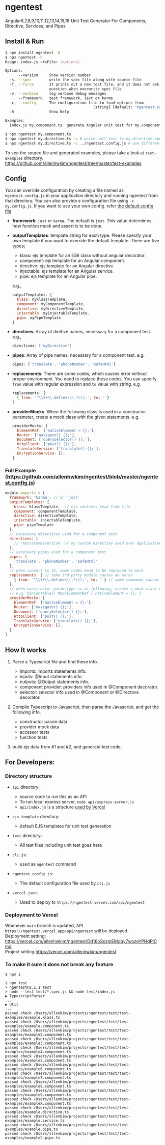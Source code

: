 # ngentest
Angular6,7,8,9,10,11,12,13,14,15,16 Unit Test Generator For Components, Directive, Services, and Pipes

## Install & Run
```bash
$ npm install ngentest -D
$ npx ngentest -h          
Usage: index.js <tsFile> [options]

Options:
      --version     Show version number                                [boolean]
  -s, --spec        write the spec file along with source file         [boolean]
  -f, --force       It prints out a new test file, and it does not ask a
                    question when overwrite spec file                  [boolean]
  -v, --verbose     log verbose debug messages                         [boolean]
      --framework   test framework, jest or karma                       [string]
  -c, --config      The configuration file to load options from
                                        [string] [default: "ngentest.config.js"]
  -h                Show help                                          [boolean]

Examples:
  index.js my.component.ts  generate Angular unit test for my.component.ts

$ npx ngentest my.component.ts 
$ npx ngentest my.directive.ts -s # write unit test to my.directive.spec.ts
$ npx ngentest my.directive.ts -c ../ngentest.config.js # use different config file.
```

To see the source file and generated examples, please take a look at `test-examples` directory.
https://github.com/allenhwkim/ngentest/tree/master/test-examples

## Config
You can override configuration by creating a file named as `ngentest.config.js` in your application directory and running ngentest from that directory. You can also provide a configuration file using `-c my.config.js`.
If you want to use your own config, refer [the default config file](https://github.com/allenhwkim/ngentest/blob/main/ngentest.config.js)

  * **framework**: `jest` or `karma`. The default is `jest`. This value determines how function mock and assert is to be done.

  * **outputTemplates**: template string for each type. Please specify your own template if you want to override the default template. There are five types;
    * klass: ejs template for an ES6 class without angular decorator.
    * component: ejs template for an Angular component.
    * directive: ejs template for an Angular directive.
    * injectable: ejs template for an Angular service.
    * pipe: ejs template for an Angular pipe.

    e.g., 
    ```javascript
    outputTemplates: {
      klass: myKlassTemplate, 
      component: myComponentTemplate,
      directive: myDirectiveTemplate,
      injectable: myInjectableTemplate, 
      pipe: myPipeTemplate 
    }
    ```

  * **directives**: Array of diretive names, necessary for a component test. e.g., 
    ```javascript
    directives: ['myDirective']
    ```

  * **pipes**: Array of pipe names, necessary for a component test. e.g. 
    ```javascript
    pipes: ['translate', 'phoneNumber', 'safeHtml']
    ```

  * **replacements**: There are some codes, which causes error without proper environment. You need to replace these codes.
    You can specify `from` value with regular expression and `to` value with string.
    e.g. 
    ```javascript
    replacements: [
      { from: '^\\S+\\.define\\(.*\\);', to: ''}`
    ]
    ```

  * **providerMocks**: When the following class is used in a constructor parameter, create a mock class with the given statements.
    e.g.
    ```javascript
    providerMocks: {
      ElementRef: ['nativeElement = {};'],
      Router: ['navigate() {};'],
      Document: ['querySelector() {};'],
      HttpClient: ['post() {};'],
      TranslateService: ['translate() {};'],
      EncryptionService: [],
    }
    ```

  ### Full Example (https://github.com/allenhwkim/ngentest/blob/master/ngentest.config.js)
  ```javascript
  module.exports = {
    framework: 'karma', // or 'jest'
    outputTemplates: {
      klass: klassTemplate,  // ejs contents read from file
      component: componentTemplate,
      directive: directiveTemplate,
      injectable: injectableTemplate, 
      pipe: pipeTemplate 
    },
    // necessary directives used for a component test
    directives: [
      // 'myCustomDirective' // my custom directive used over application
    ], 
    // necessary pipes used for a component test
    pipes: [
      'translate', 'phoneNumber', 'safeHtml'
    ],
    // when convert to JS, some codes need to be replaced to work 
    replacements: [ // some 3rd party module causes an error
      { from: '^\\S+\\.define\\(.*\\);', to: ''} // some commands causes error
    ],
    // when constructor param type is as following, create a mock class with this properties
    // e.g. @Injectable() MockElementRef { nativeElement = {}; }
    providerMocks: {
      ElementRef: ['nativeElement = {};'],
      Router: ['navigate() {};'],
      Document: ['querySelector() {};'],
      HttpClient: ['post() {};'],
      TranslateService: ['translate() {};'],
      EncryptionService: [],
    }
  }
  ```

## How It works

1. Parse a Typescript file and find these info.

    * imports: imports statements info.
    * inputs: @Input statements info.
    * outputs: @Output statements info.
    * component provider: providers info used in @Component decorator.
    * selector: selector info used in @Component or @Directove decorator.

2. Compile Typescript to Javascript, then parse the Javascript, and get the following info.

    * constructor param data
    * provider mock data
    * accessor tests
    * function tests

3. build ejs data from #1 and #2, and generate test code.

## For Developers: 

### Directory structure
* `api` directory:
  - source code to run this as an API
  - To run local express server, `node api/express-server.js`
  - `api/index.js` is a structure [used by Vercel](https://vercel.com/guides/using-express-with-vercel#standalone-express)

* `ejs-template` directory:
  - default EJS templates for unit test generation
* `test` directory:
  - All test files including unit test goes here
* `cli.js`: 
  - used as `ngentest` command
* `ngentest.config.js`: 
  - The default configuration file used by `cli.js`
* `vercel.json`: 
  - Used to deploy to `https://ngentest.vercel.com/api/ngentest`
 
### Deployment to Vercel
Whenever `main` branch is updated, API `https://ngentest.vercel.app/api/ngentest` will be deployed.  
Deployment setting: https://vercel.com/allenhwkim/ngentest/Dd16oSozmEMdqy7wozeYPHdPiCmd  
Project setting https://vercel.com/allenhwkim/ngentest  

### To make it sure it does not break any feature
```
$ npm i

$ npm test
> ngentest@2.1.1 test
> node --test test/*.spec.js && node test/index.js
▶ TypescriptParser
...
▶ Util
...
passed check /Users/allenkim/projects/ngentest/test/test-examples/example.klass.ts
passed check /Users/allenkim/projects/ngentest/test/test-examples/example.component.ts
passed check /Users/allenkim/projects/ngentest/test/test-examples/example2.component.ts
passed check /Users/allenkim/projects/ngentest/test/test-examples/example3.component.ts
passed check /Users/allenkim/projects/ngentest/test/test-examples/example4.component.ts
passed check /Users/allenkim/projects/ngentest/test/test-examples/example5.component.ts
passed check /Users/allenkim/projects/ngentest/test/test-examples/example6.component.ts
passed check /Users/allenkim/projects/ngentest/test/test-examples/example7.component.ts
passed check /Users/allenkim/projects/ngentest/test/test-examples/example8.component.ts
passed check /Users/allenkim/projects/ngentest/test/test-examples/example9.component.ts
passed check /Users/allenkim/projects/ngentest/test/test-examples/exampleX.component.ts
passed check /Users/allenkim/projects/ngentest/test/test-examples/example.directive.ts
passed check /Users/allenkim/projects/ngentest/test/test-examples/example.service.ts
passed check /Users/allenkim/projects/ngentest/test/test-examples/example.pipe.ts
passed check /Users/allenkim/projects/ngentest/test/test-examples/example2.pipe.ts

```

